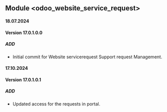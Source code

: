 ## Module <odoo_website_service_request>

#### 18.07.2024
#### Version 17.0.1.0.0
##### ADD
- Initial commit for Website servicerequest Support request Management.

#### 17.10.2024
#### Version 17.0.1.0.1
##### ADD
- Updated access for the requests in portal.
